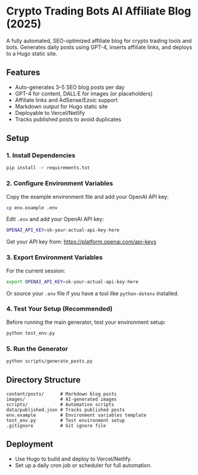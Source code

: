# Crypto Trading Bots AI Affiliate Blog (2025)

A fully automated, SEO-optimized affiliate blog for crypto trading tools and bots. Generates daily posts using GPT-4, inserts affiliate links, and deploys to a Hugo static site.

## Features
- Auto-generates 3–5 SEO blog posts per day
- GPT-4 for content, DALL·E for images (or placeholders)
- Affiliate links and AdSense/Ezoic support
- Markdown output for Hugo static site
- Deployable to Vercel/Netlify
- Tracks published posts to avoid duplicates

## Setup

### 1. Install Dependencies
```bash
pip install -r requirements.txt
```

### 2. Configure Environment Variables
Copy the example environment file and add your OpenAI API key:
```bash
cp env.example .env
```

Edit `.env` and add your OpenAI API key:
```bash
OPENAI_API_KEY=sk-your-actual-api-key-here
```

Get your API key from: https://platform.openai.com/api-keys

### 3. Export Environment Variables
For the current session:
```bash
export OPENAI_API_KEY=sk-your-actual-api-key-here
```

Or source your `.env` file if you have a tool like `python-dotenv` installed.

### 4. Test Your Setup (Recommended)
Before running the main generator, test your environment setup:
```bash
python test_env.py
```

### 5. Run the Generator
```bash
python scripts/generate_posts.py
```

## Directory Structure
```
content/posts/      # Markdown blog posts
images/             # AI-generated images
scripts/            # Automation scripts
data/published.json # Tracks published posts
env.example         # Environment variables template
test_env.py         # Test environment setup
.gitignore          # Git ignore file
```

## Deployment
- Use Hugo to build and deploy to Vercel/Netlify.
- Set up a daily cron job or scheduler for full automation. 